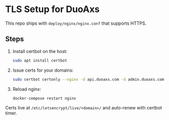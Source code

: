 # TLS Setup for DuoAxs

This repo ships with `deploy/nginx/nginx.conf` that supports HTTPS.

## Steps
1. Install certbot on the host:
   ```bash
   sudo apt install certbot
   ```

2. Issue certs for your domains:
   ```bash
   sudo certbot certonly --nginx -d api.duoaxs.com -d admin.duoaxs.com -d app.duoaxs.com
   ```

3. Reload nginx:
   ```bash
   docker-compose restart nginx
   ```

Certs live at `/etc/letsencrypt/live/<domain>/` and auto-renew with certbot timer.
